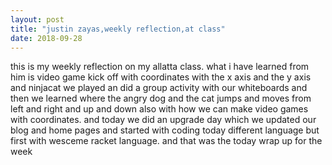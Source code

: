 ```yaml
---
layout: post
title: "justin zayas,weekly reflection,at class"
date: 2018-09-28
---
```


this is my weekly reflection on my allatta class. what i have learned from him is video game kick off with coordinates with the x axis and the y axis and ninjacat we played an did a group activity with our whiteboards and then we learned where the angry dog and the cat jumps and moves from left and right and up and down also with how we can make video games with coordinates. and today we did an upgrade day which we updated our blog and home pages and started with coding today different language but first with wesceme racket language. and that was the today wrap up for the week 

